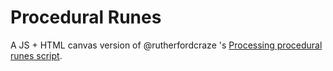 # Procedural Runes

A JS + HTML canvas version of @rutherfordcraze 's [Processing procedural runes script](https://github.com/rutherfordcraze/processing).

